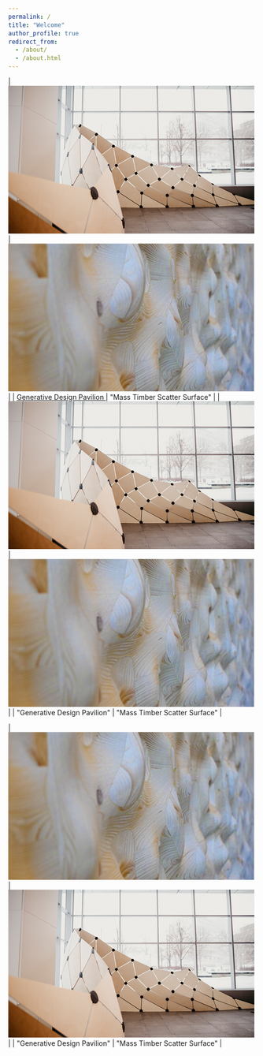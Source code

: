 ```yaml
---
permalink: /
title: "Welcome"
author_profile: true
redirect_from: 
  - /about/
  - /about.html
---
```


| <img src='./images/GDP.png'> | <img src='./images/CLT.png'>  |
| <a href="https://johnnie-nguyen.github.io/design/portfolio/portfolio-1/"> Generative Design Pavilion </a> | "Mass Timber Scatter Surface" |
| <img src='./images/GDP.png'> | <img src='./images/CLT.png'>  |
| "Generative Design Pavilion" | "Mass Timber Scatter Surface" |

| <img src='./images/CLT.png'> | <img src='./images/GDP.png'>  |
| "Generative Design Pavilion" | "Mass Timber Scatter Surface" |
